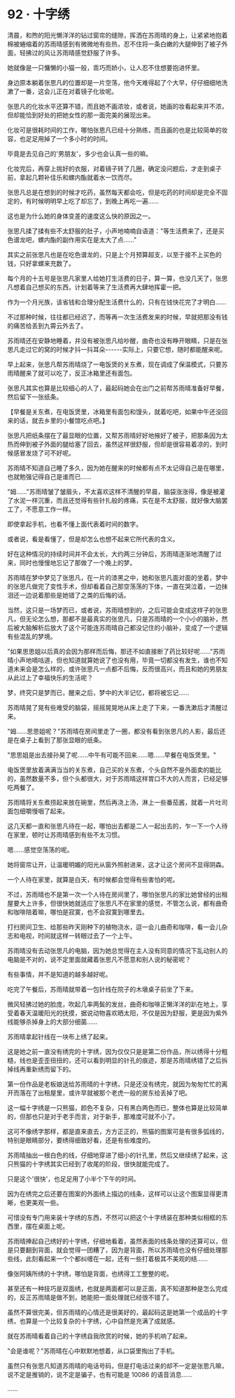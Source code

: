<link rel="stylesheet" href="../../styles/text.css" />
<h1>92 · 十字绣</h1>

清晨，和煦的阳光懒洋洋的钻过窗帘的缝隙，挥洒在苏雨晴的身上，让紧紧地抱着棉被蜷缩着的苏雨晴感到有微微地有些热，忍不住将一条白嫩的大腿伸到了被子外面，轻拂过的风让苏雨晴感觉舒服了许多。

她就像是一只慵懒的小猫一般，乖巧而娇小，让人忍不住想要抱进怀里。

身边原本躺着张思凡的位置却是一片空荡，他今天难得起了个大早，仔仔细细地洗漱了一番，这会儿正在对着镜子化妆呢。

张思凡的化妆水平还算不错，而且她不画浓妆，或者说，她画的妆看起来并不浓，但却能恰到好处的把她女性的那一面完美的展现出来。

化妆可是很耗时间的工作，哪怕张思凡已经十分熟练，而且画的也是比较简单的妆容，也足足用掉了一个多小时的时间。

毕竟是去见自己的'男朋友'，多少也会认真一些的嘛。

化妆完后，再穿上挑好的衣服，对着镜子转了几圈，确定没问题后，才走到桌子前，拿起几颗补佳乐和螺内酯就着水一饮而尽。

张思凡总是在想到的时候才吃药，虽然每天都会吃，但是吃药的时间却是完全不固定的，有时候明明早上吃了却忘了，到晚上再吃一遍......

这也是为什么她的身体变差的速度这么快的原因之一。

张思凡揉了揉有些不太舒服的肚子，小声地喃喃自语道："等生活费来了，还是买色谱龙吧，螺内酯的副作用实在是太大了点......"

其实之前张思凡也是在吃色谱龙的，只是上个月预算超支，以至于接不上买色的钱，只好拿螺来充数了。

每个月的十五号是张思凡家里人给她打生活费的日子，算一算，也没几天了，张思凡想着自己想买的东西，计划着等来了生活费再大肆地挥霍一把。

作为一个月光族，该省钱和合理分配生活费什么的，只有在钱快花完了才明白......

不过那种时候，往往都已经迟了，而等再一次生活费发来的时候，早就把那没有钱的痛苦给丢到九霄云外去了。

苏雨晴还在安静地睡着，并没有被张思凡给吵醒，曲奇也没有睁开眼睛，只是在张思凡走过它的窝的时候才抖一抖耳朵------实际上，只要它想，随时都能醒来呢。

早上起来，张思凡帮苏雨晴烧了一电饭煲的关东煮，现在调成了保温模式，只要苏雨晴醒来了就可以吃了，反正冰箱里还有面包。

张思凡其实也算是比较细心的人了，最起码她会在出门之前帮苏雨晴准备好早餐，然后留下一张纸条。

【早餐是关东煮，在电饭煲里，冰箱里有面包和馒头，就着吃吧，如果中午还没回来的话，就去乡里的小餐馆吃点吧。】

张思凡把纸条摆在了最显眼的位置，又帮苏雨晴好好地掖好了被子，把那条因为太热而伸到被子外面的腿给塞了回去，虽然这样很舒服，但却是很容易着凉的，到时候感冒发烧了可不好呢。

苏雨晴不知道自己睡了多久，因为她在醒来的时候都有点不太记得自己是在哪里，也就勉强记得自己是谁而已......

"姆......"苏雨晴皱了皱眉头，不太喜欢这样不清醒的早晨，脑袋涨涨得，像是被灌了水泥一样沉重，而且还觉得有些针扎般的疼痛，实在是不太舒服，就好像大脑罢工了，不愿意工作一样。

即使拿起手机，也看不懂上面代表着时间的数字。

或者说，看是看懂了，但是却怎么也想不起来它所代表的含义。

好在这种情况的持续时间并不会太长，大约两三分钟后，苏雨晴逐渐地清醒了过来，同时也慢慢地忘记了那做了一个晚上的梦。

苏雨晴在梦中梦见了张思凡，在一片的漆黑之中，她和张思凡面对面的坐着，梦中的张思凡做完了变性手术，但却看着自己那空荡荡的下体，一直在哭泣着，一边抹泪还一边说着那些是她错了之类的后悔的话。

当然，这只是一场梦而已，或者说，苏雨晴想到的，之后可能会变成这样子的张思凡，但无论怎么想，那都不是最真实的张思凡，只是苏雨晴的一个小小的脑补，然后被大脑解析后放大了这个可能连苏雨晴自己都没记住的小脑补，变成了一个逻辑有些混乱的梦境。

"如果思思姐以后真的会因为那样而后悔，那还不如直接断了药比较好呢......"苏雨晴小声地嘀咕道，但也知道就算她说了也没有用，毕竟一切都没有发生，谁也不知道未来会是怎么样的，或许张思凡一点都不后悔，反而很高兴，而且和她的男朋友从此过上了幸福快乐的生活呢？

梦，终究只是梦而已，醒来之后，梦中的大半记忆，都将被忘记......

苏雨晴晃了晃有些难受的脑袋，摇摇晃晃地从床上走了下来，一番洗漱后才清醒过来。

"姆......思思姐呢？"苏雨晴在房间里走了一圈，都没有看到张思凡的人影，最后还是在桌子上看到了那张显眼的纸条。

"思思姐是出去接孙昊了呢......中午有可能不回来......嗯......早餐在电饭煲里。"

电饭煲里放着满满当当的关东煮，自己买的关东煮，个头自然不是外面卖的能比的，虽然数量不多，但个头都很大，对于苏雨晴这样胃口不大的人而言，已经足够吃两餐了。

苏雨晴将关东煮捞起来放在碗里，然后再浇上汤，淋上一些番茄酱，就着一片吐司面包细嚼慢咽了起来。

这几天都一直和张思凡待在一起，哪怕出去都是二人一起出去的，乍一下一个人待在家里，顿时让苏雨晴感到有些不太习惯。

嗯......感觉空荡荡的呢。

她将窗帘让开，让温暖明媚的阳光从窗外照射进来，这才让这个房间不显得阴森。

一个人待在家里，就算是白天，有时候都会觉得有些害怕的呢。

不过，苏雨晴也不是第一次一个人待在房间里了，哪怕张思凡的家比她曾经的出租屋要大上许多，但很快她就适应了张思凡不在家里的感觉，不管怎么说，都有曲奇和咖啡陪着嘛，哪怕是寂寞，也不会寂寞到哪里去。

打扫房间卫生、给那些昨天刚种下的植物浇水，逗一会儿曲奇和咖啡，看一会儿杂志和电视，时间就这样一转眼过去了一个上午。

苏雨晴没有去动张思凡的电脑，因为她总觉得在主人没有同意的情况下乱动别人的电脑是不对的，说不定里面就藏着张思凡不愿意和别人说的秘密呢？

有些事情，并不是知道的越多越好呢。

吃完了午餐后，苏雨晴就带着一包针线在院子的木墩桌子前坐了下来。

微风轻拂过她的脸庞，吹起几率两鬓的发丝，曲奇和咖啡正懒洋洋的趴在地上，享受着春天温暖阳光的抚摸，据说动物喜欢晒太阳，不仅是因为舒服，更是因为紫外线能够杀掉身上的大部分细菌......

苏雨晴拿起针线在一块布上绣了起来。

这是她之前一直没有绣完的十字绣，因为仅仅只是是第二份作品，所以绣得十分粗糙，线也是歪歪扭扭的，还可以看到明显的针孔的痕迹，那是苏雨晴绣错了之后拆掉线再重新绣而留下的。

第一份作品是老板娘送给苏雨晴的十字绣，只是还没有绣完，就因为匆匆忙忙的离开而落在了出租屋里，或许早就被那个老虎一般的房东给丢掉了吧。

这一幅十字绣是一只熊猫，颜色不复杂，只有黑白两色而已，整体也算是比较简单的，但那也只是对于老手而言，对于新手，那难度可就不小了。

这可不像绣字那样，都是直来直去，方方正正的，熊猫的图案可是有很多弧线的，特别是眼睛部分，要绣得细致好看，还是有些难度的。

苏雨晴抽出一根白色的线，仔细地穿进了细小的针孔里，然后又继续绣了起来，这只熊猫的十字绣其实已经到了收尾的阶段，很快就能完成了。

只是这个'很快'，也足足用了小半个下午的时间。

因为在绣完之后还要在图案的外面绣上描边的线条，这样可以让这个图案显得更清晰，也更美观一些。

可惜没有专门用来装十字绣的东西，不然可以把这个十字绣装在那种类似相框的东西里，摆在桌面上呢。

苏雨晴捧起自己绣好的十字绣，仔细地看着，虽然表面的线条处理的还算可以，但是只要翻到背面，就会觉得一团糟了，因为是背面，所以苏雨晴也没有仔细处理那些线，此刻看起来一个个都纠缠在一起，还有一些打着极其不美观的结......

像张阿姨所绣的十字绣，哪怕是背面，也绣得工工整整的呢。

甚至还有一种技巧是双面绣，也就是两面都可以是正面，真不知道那种是怎么完成的，反正苏雨晴是做不到，她能把一面处理就已经很不错了。

虽然不算很完美，但苏雨晴的心情还是很美好的，最起码这是她第一个成品的十字绣，也算是一个比较复杂的十字绣，心中自然是充满了成就感。

就在苏雨晴看着自己的十字绣自我欣赏的时候，她的手机响了起来。

"会是谁呢？"苏雨晴在心中默默地想着，从口袋里掏出了手机。

虽然只有张思凡知道苏雨晴的电话号码，但是打电话过来的却不一定是张思凡嘛，说不定是推销的，说不定是骗子，也有可能是 10086 的语音消息......

......

